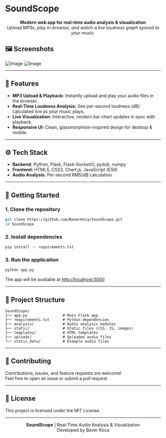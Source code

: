 # SoundScope

<p align="center">
  <b>Modern web app for real-time audio analysis & visualization</b><br>
  <i>Upload MP3s, play in-browser, and watch a live loudness graph synced to your music.</i>
</p>

## 🖼️ Screenshots
![Image](https://github.com/user-attachments/assets/a2e0e15a-818f-4082-97f9-cf028c9489dd)
![Image](https://github.com/user-attachments/assets/0b41f957-bc13-40e0-852f-32e1573f1061)

---

## 🚀 Features

- <b>MP3 Upload & Playback:</b> Instantly upload and play your audio files in the browser.
- <b>Real-Time Loudness Analysis:</b> See per-second loudness (dB) calculated live as your music plays.
- <b>Live Visualization:</b> Interactive, modern bar chart updates in sync with playback.
- <b>Responsive UI:</b> Clean, glassmorphism-inspired design for desktop & mobile.

---

## ⚙️ Tech Stack

- <b>Backend:</b> Python, Flask, Flask-SocketIO, pydub, numpy
- <b>Frontend:</b> HTML5, CSS3, Chart.js, JavaScript (ES6)
- <b>Audio Analysis:</b> Per-second RMS/dB calculation

---

## 📝 Getting Started

### 1. Clone the repository

```sh
git clone https://github.com/BaverKoca/SoundScope.git
cd SoundScope
```

### 2. Install dependencies

```sh
pip install -r requirements.txt
```

### 3. Run the application

```sh
python app.py
```

The app will be available at [http://localhost:5000](http://localhost:5000)

---

## 📂 Project Structure

```
SoundScope/
├── app.py                # Main Flask app
├── requirements.txt      # Python dependencies
├── analysis/             # Audio analysis modules
├── static/               # Static files (CSS, JS, images)
├── templates/            # HTML templates
├── uploads/              # Uploaded audio files
└── static_data/          # Example audio files
```

---

## 🤝 Contributing

Contributions, issues, and feature requests are welcome!<br>
Feel free to open an issue or submit a pull request.

---

## 📄 License

This project is licensed under the MIT License.

---

<p align="center">
  <b>SoundScope</b> | Real-Time Audio Analysis & Visualization <br> Developed by Baver Koca
</p>
